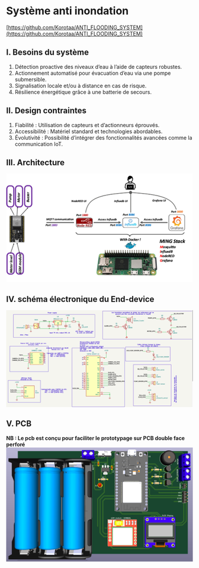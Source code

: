 # Système anti inondation
[https://github.com/Korotaa/ANTI_FLOODING_SYSTEM](https://github.com/Korotaa/ANTI_FLOODING_SYSTEM)
## I. Besoins du système  
1. Détection proactive des niveaux d’eau à l’aide de capteurs robustes.
2. Actionnement automatisé pour évacuation d’eau via une pompe submersible.
3. Signalisation locale et/ou à distance en cas de risque.
4. Résilience énergétique grâce à une batterie de secours.
## II. Design contraintes
1. Fiabilité : Utilisation de capteurs et d’actionneurs éprouvés.
2. Accessibilité : Matériel standard et technologies abordables.
3. Évolutivité : Possibilité d’intégrer des fonctionnalités avancées comme la communication IoT.
##  III. Architecture
![Architecture](./architecture.png)
## IV. schéma électronique du End-device
![Schematic](./schematic.png)
## V. PCB
**NB : Le pcb est conçu pour faciliter le prototypage sur PCB double face perforé**
![PCB board](board.png)
